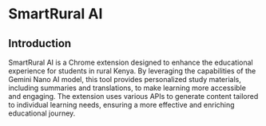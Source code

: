 # SmartRural AI

## Introduction
SmartRural AI is a Chrome extension designed to enhance the educational experience for students in rural Kenya. By leveraging the capabilities of the Gemini Nano AI model, this tool provides personalized study materials, including summaries and translations, to make learning more accessible and engaging. The extension uses various APIs to generate content tailored to individual learning needs, ensuring a more effective and enriching educational journey.